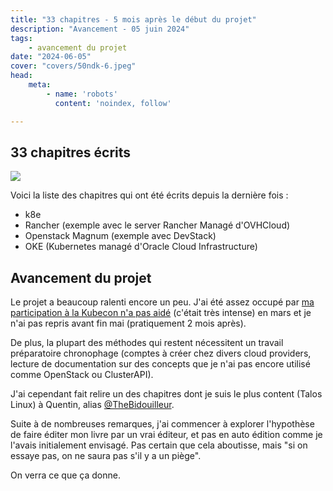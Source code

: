 ```yaml
---
title: "33 chapitres - 5 mois après le début du projet"
description: "Avancement - 05 juin 2024"
tags:
    - avancement du projet
date: "2024-06-05"
cover: "covers/50ndk-6.jpeg"
head:
    meta:
        - name: 'robots'
          content: 'noindex, follow'

---
```


## 33 chapitres écrits

![](https://geps.dev/progress/66)

Voici la liste des chapitres qui ont été écrits depuis la dernière fois :

* k8e
* Rancher (exemple avec le server Rancher Managé d'OVHCloud)
* Openstack Magnum (exemple avec DevStack)
* OKE (Kubernetes managé d'Oracle Cloud Infrastructure)

## Avancement du projet

Le projet a beaucoup ralenti encore un peu. J'ai été assez occupé par [ma participation à la Kubecon n'a pas aidé](https://blog.zwindler.fr/2024/03/22/kubecon-eu-2024-vendredi/) (c'était très intense) en mars et je n'ai pas repris avant fin mai (pratiquement 2 mois après).

De plus, la plupart des méthodes qui restent nécessitent un travail préparatoire chronophage (comptes à créer chez divers cloud providers, lecture de documentation sur des concepts que je n'ai pas encore utilisé comme OpenStack ou ClusterAPI).

J'ai cependant fait relire un des chapitres dont je suis le plus content (Talos Linux) à Quentin, alias [@TheBidouilleur](https://x.com/TheBidouilleur).

Suite à de nombreuses remarques, j'ai commencer à explorer l'hypothèse de faire éditer mon livre par un vrai éditeur, et pas en auto édition comme je l'avais initialement envisagé. Pas certain que cela aboutisse, mais "si on essaye pas, on ne saura pas s'il y a un piège".

On verra ce que ça donne.
